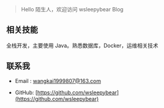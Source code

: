 > Hello 陌生人，欢迎访问 wsleepybear Blog

## 相关技能

全栈开发，主要使用 Java。熟悉数据库，Docker，运维相关技术


## 联系我

- Email&nbsp;: [wangkai1999807@163.com](mailto:wangkai1999807@163.com)

- GitHub: [https://github.com/wsleepybear](https://github.com/wsleepybear)